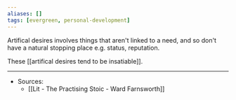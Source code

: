 ```yaml
---
aliases: []
tags: [evergreen, personal-development]
---
```


Artifical desires involves things that aren't linked to a need, and so don't have a natural stopping place e.g. status, reputation.

These [[artifical desires tend to be insatiable]].


---
- Sources:
	- [[Lit  - The Practising Stoic - Ward Farnsworth]]
